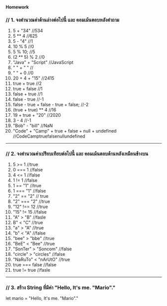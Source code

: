 #### Homework
### // 1. จงคำนวณค่าด้านล่างต่อไปนี้ และ คอมเม้นตอบหลังคำถาม
1. 5 + "34"     //534
2. 5 ** 4       //625
3. 5 - "4"      //1
4. 10 % 5       //0
5. 5 % 10;      //5
6. (2 ** 5) % 2         //0
7. "Java" + "Script"    //JavaScript
8. " " + " "            //
9. " " + 0              //0
10. 20 + 4 + "15"       //2415
11. true + true         //2
12. true + false        //1
13. false + true        //1
14. false - true        //-1
15. false - true + false - true + false;            //-2
16. (true + true) ** 4                              //16
17. 19 + true + "20"                                //2020
18. 3 - 4                                           //-1
19. "Bob" - "bill"                                    //NaN
20. "Code" + "Camp" + true + false + null + undefined     //CodeCamptruefalsenullundefined

<hr>

### // 2. จงคำนวณค่าเปรียบเทียบต่อไปนี้ และ คอมเม้นตอบด้านหลังเหมือนข้างบน
1. 5 >= 1           //true
2. 0 === 1          //false
3. 4 <= 1           //false
4. 1 != 1           //false
5. 1 == "1"         //true
6. 1 === "1"        //false
7. "2" == "2"       // true
8. "2" === "2"      //true
9. "12" !== 12      //true
10. "15" != 15      //false
11. "A" > "B"       //fasle
12. B" < "C"        //true
13. "a" > "A"       //true
14. "b" < "A"       //false
15. "bee" > "bbe"       //true
16. "BeE" < "Bee"       //true
17. "SonTer" > "Soncom"     //false
18. "circle" > "circles"    //false
19. "NaRuTo" < "nArUtO"     //true
20. true === false          //false
21. true != true            //fasle

<hr>

### // 3. สร้าง String ที่มีค่า "Hello, It's me. "Mario"."
let mario = "Hello, It's me. \"Mario\"."